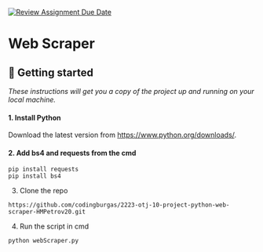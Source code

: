 [![Review Assignment Due Date](https://classroom.github.com/assets/deadline-readme-button-24ddc0f5d75046c5622901739e7c5dd533143b0c8e959d652212380cedb1ea36.svg)](https://classroom.github.com/a/ZTfGFEPa)
# Web Scraper

## 🚀 Getting started<a name="gettingStarted"></a>
*These instructions will get you a copy of the project up and running on your local machine.*

#### 1. Install Python 
Download the latest version from <a>https://www.python.org/downloads/</a>.

#### 2. Add bs4 and requests from the cmd
```
pip install requests
pip install bs4
```
3. Clone the repo
```
https://github.com/codingburgas/2223-otj-10-project-python-web-scraper-HMPetrov20.git
```
4. Run the script in cmd
```
python webScraper.py
```

